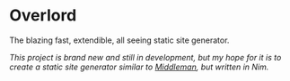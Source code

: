 # Overlord
The blazing fast, extendible, all seeing static site generator.

*This project is brand new and still in development, but my hope for it is to create a static site generator similar to [Middleman](http://middlemanapp.com), but written in Nim.*